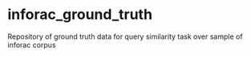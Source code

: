 # inforac_ground_truth
Repository of ground truth data for query similarity task over sample of inforac corpus
